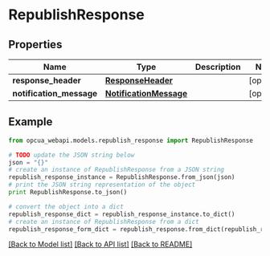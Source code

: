 # RepublishResponse


## Properties
Name | Type | Description | Notes
------------ | ------------- | ------------- | -------------
**response_header** | [**ResponseHeader**](ResponseHeader.md) |  | [optional] 
**notification_message** | [**NotificationMessage**](NotificationMessage.md) |  | [optional] 

## Example

```python
from opcua_webapi.models.republish_response import RepublishResponse

# TODO update the JSON string below
json = "{}"
# create an instance of RepublishResponse from a JSON string
republish_response_instance = RepublishResponse.from_json(json)
# print the JSON string representation of the object
print RepublishResponse.to_json()

# convert the object into a dict
republish_response_dict = republish_response_instance.to_dict()
# create an instance of RepublishResponse from a dict
republish_response_form_dict = republish_response.from_dict(republish_response_dict)
```
[[Back to Model list]](../README.md#documentation-for-models) [[Back to API list]](../README.md#documentation-for-api-endpoints) [[Back to README]](../README.md)


